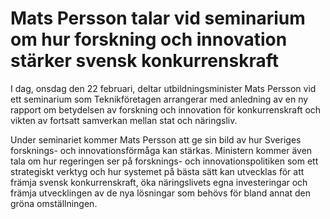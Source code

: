 # Mats Persson talar vid seminarium om hur forskning och innovation stärker svensk konkurrenskraft

I dag, onsdag den 22 februari, deltar utbildningsminister Mats Persson vid ett seminarium som Teknikföretagen arrangerar med anledning av en ny rapport om betydelsen av forskning och innovation för konkurrenskraft och vikten av fortsatt samverkan mellan stat och näringsliv.

Under seminariet kommer Mats Persson att ge sin bild av hur Sveriges forsknings- och innovationsförmåga kan stärkas. Ministern kommer även tala om hur regeringen ser på forsknings- och innovationspolitiken som ett strategiskt verktyg och hur systemet på bästa sätt kan utvecklas för att främja svensk konkurrenskraft, öka näringslivets egna investeringar och främja utvecklingen av de nya lösningar som behövs för bland annat den gröna omställningen.

